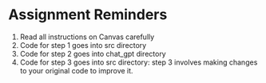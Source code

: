 # Assignment Reminders
1. Read all instructions on Canvas carefully
2. Code for step 1 goes into src directory
3. Code for step 2 goes into chat_gpt directory
4. Code for step 3 goes into src directory: step 3 involves making changes to your original code to improve it.
